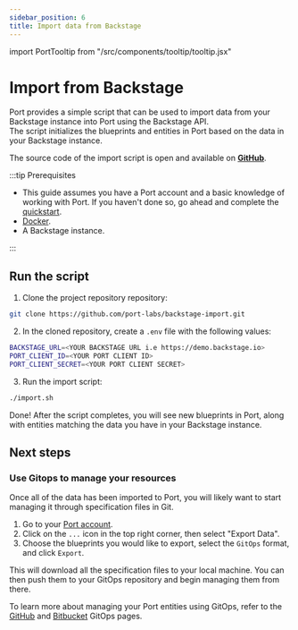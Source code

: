 ```yaml
---
sidebar_position: 6
title: Import data from Backstage
---
```


import PortTooltip from "/src/components/tooltip/tooltip.jsx"

# Import from Backstage

Port provides a simple script that can be used to import data from your Backstage instance into Port using the Backstage API.  
The script initializes the <PortTooltip id="blueprint">blueprints</PortTooltip> and <PortTooltip id="entity">entities</PortTooltip> in Port based on the data in your Backstage instance.

The source code of the import script is open and available on [**GitHub**](https://github.com/port-labs/backstage-import.git).

:::tip Prerequisites

- This guide assumes you have a Port account and a basic knowledge of working with Port. If you haven't done so, go ahead and complete the [quickstart](/quickstart).
- [Docker](https://docs.docker.com/engine/install/).
- A Backstage instance.

:::

## Run the script

1. Clone the project repository repository:

```bash showLineNumbers
git clone https://github.com/port-labs/backstage-import.git
```

2. In the cloned repository, create a `.env` file with the following values:

```bash showLineNumbers
BACKSTAGE_URL=<YOUR BACKSTAGE URL i.e https://demo.backstage.io>
PORT_CLIENT_ID=<YOUR PORT CLIENT ID>
PORT_CLIENT_SECRET=<YOUR PORT CLIENT SECRET>
```

3. Run the import script:

```bash showLineNumbers
./import.sh
```

Done! After the script completes, you will see new <PortTooltip id="blueprint">blueprints</PortTooltip> in Port, along with <PortTooltip id="entity">entities</PortTooltip> matching the data you have in your Backstage instance.

## Next steps

### Use Gitops to manage your resources

Once all of the data has been imported to Port, you will likely want to start managing it through specification files in Git.

1. Go to your [Port account](https://app.getport.io/).
2. Click on the `...` icon in the top right corner, then select "Export Data".
3. Choose the blueprints you would like to export, select the `GitOps` format, and click `Export`.

This will download all the specification files to your local machine. You can then push them to your GitOps repository and begin managing them from there.

To learn more about managing your Port entities using GitOps, refer to the [GitHub](/build-your-software-catalog/sync-data-to-catalog/git/github/gitops/gitops.md) and [Bitbucket](/build-your-software-catalog/sync-data-to-catalog/git/bitbucket/gitops/gitops.md) GitOps pages.
